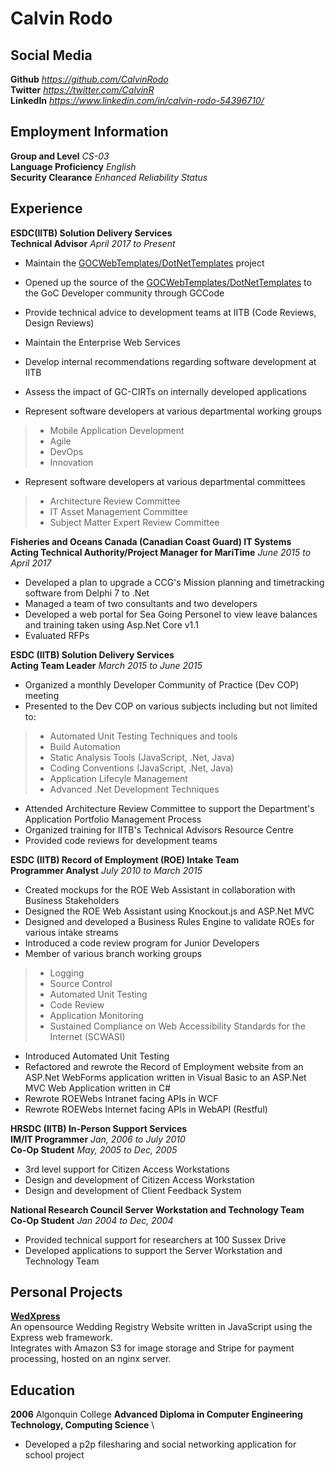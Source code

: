 # Calvin Rodo
## Social Media
**Github** *https://github.com/CalvinRodo* \
**Twitter** *https://twitter.com/CalvinR* \
**LinkedIn** *https://www.linkedin.com/in/calvin-rodo-54396710/*

## Employment Information

**Group and Level** *CS-03* \
**Language Proficiency** *English* \
**Security Clearance** *Enhanced Reliability Status*


## Experience

**ESDC(IITB) Solution Delivery Services** \
**Technical Advisor** *April 2017 to Present*

- Maintain the [GOCWebTemplates/DotNetTemplates](http://gitlab.ssc.etg.gc.ca/GOCWebTemplates/DotNetTemplates) project
- Opened up the source of the [GOCWebTemplates/DotNetTemplates](http://gitlab.ssc.etg.gc.ca/GOCWebTemplates/DotNetTemplates) to the GoC Developer community through GCCode
- Provide technical advice to development teams at IITB (Code Reviews, Design Reviews)
- Maintain the Enterprise Web Services
- Develop internal recommendations regarding software development at IITB
- Assess the impact of GC-CIRTs on internally developed applications

- Represent software developers at various departmental working groups
>- Mobile Application Development
>- Agile
>- DevOps
>- Innovation

- Represent software developers at various departmental committees
>- Architecture Review Committee
>- IT Asset Management Committee
>- Subject Matter Expert Review Committee


**Fisheries and Oceans Canada (Canadian Coast Guard) IT Systems** \
**Acting Technical Authority/Project Manager for MariTime** *June 2015 to April 2017*

- Developed a plan to upgrade a CCG's Mission planning and timetracking software from Delphi 7 to .Net
- Managed a team of two consultants and two developers
- Developed a web portal for Sea Going Personel to view leave balances and training taken using Asp.Net Core v1.1
- Evaluated RFPs

**ESDC (IITB) Solution Delivery Services** \
**Acting Team Leader** *March 2015 to June 2015*

- Organized a monthly Developer Community of Practice (Dev COP) meeting
- Presented to the Dev COP on various subjects including but not limited to:
>- Automated Unit Testing Techniques and tools
>- Build Automation
>- Static Analysis Tools (JavaScript, .Net, Java)
>- Coding Conventions (JavaScript, .Net, Java)
>- Application Lifecyle Management
>- Advanced .Net Development Techniques
- Attended Architecture Review Committee to support the Department's Application Portfolio Management Process
- Organized training for IITB's Technical Advisors Resource Centre
- Provided code reviews for development teams


**ESDC (IITB) Record of Employment (ROE) Intake Team** \
**Programmer Analyst** *July 2010 to March 2015*

- Created mockups for the ROE Web Assistant in collaboration with Business Stakeholders
- Designed the ROE Web Assistant using Knockout.js and ASP.Net MVC
- Designed and developed a Business Rules Engine to validate ROEs for various intake streams
- Introduced a code review program for Junior Developers
- Member of various branch working groups 
>- Logging
>- Source Control
>- Automated Unit Testing
>- Code Review
>- Application Monitoring
>- Sustained Compliance on Web Accessibility Standards for the Internet (SCWASI)
- Introduced Automated Unit Testing
- Refactored and rewrote the Record of Employment website from an ASP.Net WebForms application written in Visual Basic to an ASP.Net MVC Web Application written in C#
- Rewrote ROEWebs Intranet facing APIs in WCF
- Rewrote ROEWebs Internet facing APIs in WebAPI (Restful)

**HRSDC (IITB) In-Person Support Services** \
**IM/IT Programmer** *Jan, 2006 to July 2010* \
**Co-Op Student** *May, 2005 to Dec, 2005*

- 3rd level support for Citizen Access Workstations
- Design and development of Citizen Access Workstation
- Design and development of Client Feedback System

**National Research Council Server Workstation and Technology Team** \
**Co-Op Student** *Jan 2004 to Dec, 2004*

- Provided technical support for researchers at 100 Sussex Drive
- Developed applications to support the Server Workstation and Technology Team

## Personal Projects

**[WedXpress](https://github.com/CalvinRodo/WedXpress)** \
An opensource Wedding Registry Website written in JavaScript using the Express web framework. \
Integrates with Amazon S3 for image storage and Stripe for payment processing, hosted on an nginx server.

## Education

**2006** Algonquin College **Advanced Diploma in Computer Engineering Technology, Computing Science** \
- Developed a p2p filesharing and social networking application for school project
